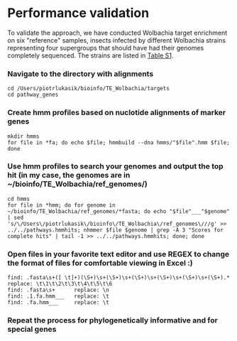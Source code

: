 # Performance validation

To validate the approach, we have conducted Wolbachia target enrichment on six "reference" samples, insects infected by different Wolbachia strains representing four supergroups that should
have had their genomes completely sequenced.
The strains are listed in [Table S1](Validation_Table_S1.txt).




### Navigate to the directory with alignments
```
cd /Users/piotrlukasik/bioinfo/TE_Wolbachia/targets
cd pathway_genes
```

### Create hmm profiles based on nuclotide alignments of marker genes
```
mkdir hmms
for file in *fa; do echo $file; hmmbuild --dna hmms/"$file".hmm $file; done
```

### Use hmm profiles to search your genomes and output the top hit (in my case, the genomes are in ~/bioinfo/TE_Wolbachia/ref_genomes/)
```
cd hmms
for file in *hmm; do for genome in ~/bioinfo/TE_Wolbachia/ref_genomes/*fasta; do echo "$file"___"$genome" | sed 's/\/Users\/piotrlukasik\/bioinfo\/TE_Wolbachia\/ref_genomes\///g' >> ../../pathways.hmmhits; nhmmer $file $genome | grep -A 3 "Scores for complete hits" | tail -1 >> ../../pathways.hmmhits; done; done
```

### Open files in your favorite text editor and use REGEX to change the format of files for comfortable viewing in Excel :)
```
find: .fasta\s+([ \t]+)(\S+)\s+(\S+)\s+(\S+)\s+(\S+)\s+(\S+)\s+(\S+).*    replace: \t\1\t\2\t\3\t\4\t\5\t\6
find: .fasta\s+      replace: \n
find: .1.fa.hmm___   replace: \t
find: .fa.hmm___     replace: \t
```

### Repeat the process for phylogenetically informative and for special genes


